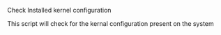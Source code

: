 Check Installed kernel configuration

This script will check for the kernal configuration present on the system